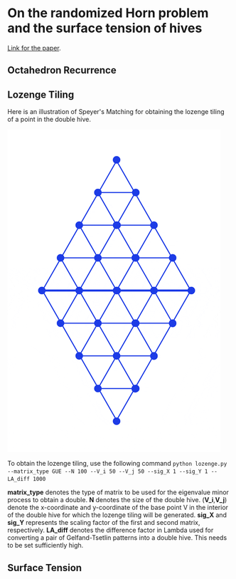 # On the randomized Horn problem and the surface tension of hives

[Link for the paper](https://arxiv.org/abs/2410.12619).


## Octahedron Recurrence



## Lozenge Tiling

Here is an illustration of Speyer's Matching for obtaining the lozenge tiling of a point in the double hive.

![Speyer's Matching](https://github.com/aalok1993/combinatorial-hives/blob/main/res/Speyers_Matching.gif?raw=true)

To obtain the lozenge tiling, use the following command
`python lozenge.py --matrix_type GUE --N 100 --V_i 50 --V_j 50 --sig_X 1 --sig_Y 1 --LA_diff 1000`

**matrix_type** denotes the type of matrix to be used for the eigenvalue minor process to obtain a double. **N** denotes the size of the double hive. (**V_i**,**V_j**) denote the x-coordinate and y-coordinate of the base point V in the interior of the double hive for which the lozenge tiling will be generated. **sig_X** and **sig_Y** represents the scaling factor of the first and second matrix, respectively.
**LA_diff** denotes the difference factor in Lambda used for converting a pair of Gelfand-Tsetlin patterns into a double hive. This needs to be set sufficiently high.

## Surface Tension
